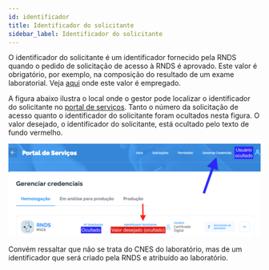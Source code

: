 ```yaml
---
id: identificador
title: Identificador do solicitante
sidebar_label: Identificador do solicitante
---
```


O identificador do solicitante é um identificador fornecido pela RNDS quando o pedido de solicitação de acesso à RNDS é aprovado. Este valor
é obrigatório, por exemplo, na composição do resultado de um exame laboratorial. Veja [aqui](./resultado#identificador-identifier) onde este 
valor é empregado.

A figura abaixo ilustra o local onde o gestor pode localizar o identificador do solicitante no [portal de serviços](https://servicos-datasus.saude.gov.br/). Tanto o número da solicitação de acesso quanto o identificador do solicitante foram ocultados nesta figura.
O valor desejado, o identificador do solicitante, está ocultado pelo
texto de fundo vermelho.

![img](../static/img/identificador-solicitante.png)

Convém ressaltar que não se trata do CNES do laboratório, mas de um identificador que será criado pela RNDS e atribuído ao laboratório.
